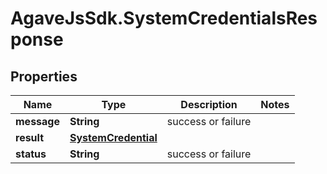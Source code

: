 # AgaveJsSdk.SystemCredentialsResponse

## Properties
Name | Type | Description | Notes
------------ | ------------- | ------------- | -------------
**message** | **String** | success or failure | 
**result** | [**SystemCredential**](SystemCredential.md) |  | 
**status** | **String** | success or failure | 


